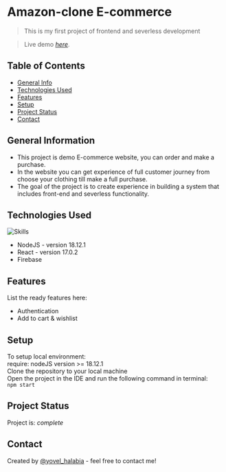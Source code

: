# Amazon-clone E-commerce
> This is my first project of frontend and severless development

> Live demo [_here_](https://amazon-clone-coral-mu.vercel.app/).

## Table of Contents
* [General Info](#general-information)
* [Technologies Used](#technologies-used)
* [Features](#features)
* [Setup](#setup)
* [Project Status](#project-status)
* [Contact](#contact)



## General Information
- This project is demo E-commerce website, you can order and make a purchase.
- In the website you can get experience of full customer journey from choose your clothing till make a full purchase.
- The goal of the project is to create experience in building a system that includes front-end and severless functionality.


## Technologies Used
![Skills](https://skills.thijs.gg/icons?i=nodejs,react,firebase&perline=3)
- NodeJS - version 18.12.1
- React - version 17.0.2
- Firebase


## Features
List the ready features here:
- Authentication
- Add to cart & wishlist


## Setup
To setup local environment:<br/>
require: nodeJS version >= 18.12.1<br/>
Clone the repository to your local machine<br/>
Open the project in the IDE and run the following command in terminal:<br/>
`npm start`<br/>

## Project Status
Project is: _complete_

## Contact
Created by [@yovel_halabia](https://www.linkedin.com/in/yovel-halabia-450a2b1b2/) - feel free to contact me!



